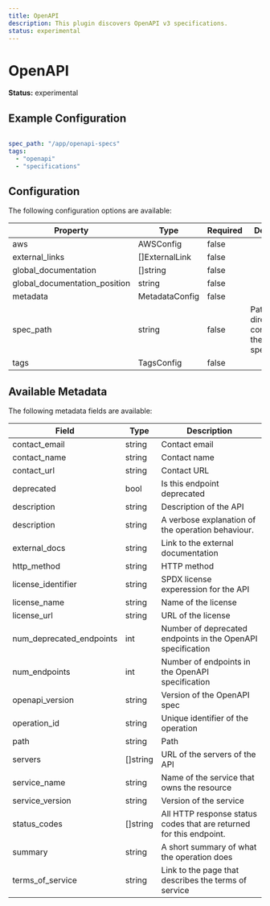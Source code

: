 ```yaml
---
title: OpenAPI
description: This plugin discovers OpenAPI v3 specifications.
status: experimental
---
```


# OpenAPI

**Status:** experimental

## Example Configuration

```yaml

spec_path: "/app/openapi-specs"
tags:
  - "openapi"
  - "specifications"

```

## Configuration
The following configuration options are available:

| Property | Type | Required | Description |
|----------|------|----------|-------------|
| aws | AWSConfig | false |  |
| external_links | []ExternalLink | false |  |
| global_documentation | []string | false |  |
| global_documentation_position | string | false |  |
| metadata | MetadataConfig | false |  |
| spec_path | string | false | Path to the directory containing the OpenAPI specifications |
| tags | TagsConfig | false |  |

## Available Metadata

The following metadata fields are available:

| Field | Type | Description |
|-------|------|-------------|
| contact_email | string | Contact email |
| contact_name | string | Contact name |
| contact_url | string | Contact URL |
| deprecated | bool | Is this endpoint deprecated |
| description | string | Description of the API |
| description | string | A verbose explanation of the operation behaviour. |
| external_docs | string | Link to the external documentation |
| http_method | string | HTTP method |
| license_identifier | string | SPDX license experession for the API |
| license_name | string | Name of the license |
| license_url | string | URL of the license |
| num_deprecated_endpoints | int | Number of deprecated endpoints in the OpenAPI specification |
| num_endpoints | int | Number of endpoints in the OpenAPI specification |
| openapi_version | string | Version of the OpenAPI spec |
| operation_id | string | Unique identifier of the operation |
| path | string | Path |
| servers | []string | URL of the servers of the API |
| service_name | string | Name of the service that owns the resource |
| service_version | string | Version of the service |
| status_codes | []string | All HTTP response status codes that are returned for this endpoint. |
| summary | string | A short summary of what the operation does |
| terms_of_service | string | Link to the page that describes the terms of service |